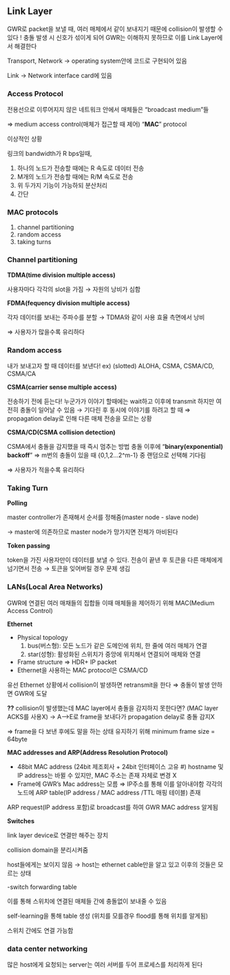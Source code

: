 ## Link Layer

GWR로 packet을 보낼 때, 여러 매체에서 같이 보내지기 때문에 collision이 발생할 수 있다 !
충돌 발생 시 신호가 섞이게 되어 GWR는 이해하지 못하므로 이를 Link Layer에서 해결한다

Transport, Network → operating system안에 코드로 구현되어 있음

Link → Network interface card에 있음

### Access Protocol

전용선으로 이루어지지 않은 네트워크 안에서 매체들은 “broadcast medium”들

⇒ medium access control(매체가 접근할 때 제어) “**MAC**” protocol

이상적인 상황

링크의 bandwidth가 R bps일때,

1. 하나의 노드가 전송할 때에는 R 속도로 데이터 전송
2. M개의 노드가 전송할 때에는 R/M 속도로 전송
3. 위 두가지 기능이 가능하되 분산처리
4. 간단

### MAC protocols

1. channel partitioning
2. random access
3. taking turns

### Channel partitioning

**TDMA(time division multiple access)**

사용자마다 각각의 slot을 가짐 → 자원의 낭비가 심함

**FDMA(fequency division multiple access)**

각자 데이터를 보내는 주파수를 분할 → TDMA와 같이 사용 효율 측면에서 낭비

⇒ 사용자가 많을수록 유리하다

### Random access

내가 보내고자 할 때 데이터를 보낸다!
ex) (slotted) ALOHA, CSMA, CSMA/CD, CSMA/CA

**CSMA(carrier sense multiple access)**

전송하기 전에 듣는다! 누군가가 이야기 할때에는 wait하고 이후에 transmit
하지만 여전히 충돌이 일어날 수 있음 → 기다린 후 동시에 이야기를 하려고 할 때
⇒ propagation delay로 인해 다른 매체 전송을 모르는 상황

**CSMA/CD(CSMA collision detection)**

CSMA에서 충돌을 감지했을 때 즉시 멈추는 방법
충돌 이후에 “**binary(exponential) backoff**” ⇒ m번의 충돌이 있을 때 {0,1,2…2^m-1} 중 랜덤으로 선택해 기다림

⇒ 사용자가 적을수록 유리하다

### Taking Turn

**Polling**

master controller가 존재해서 순서를 정해줌(master node - slave node)

→ master에 의존하므로 master node가 망가지면 전체가 마비된다

**Token passing**

token을 가진 사용자만이 데이터를 보낼 수 있다.
전송이 끝낸 후 토큰을 다른 매체에게 넘기면서 전송
→ 토큰을 잊어버릴 경우 문제 생김

### LANs(Local Area Networks)

GWR에 연결된 여러 매채들의 집합들 이때 매체들을 제어하기 위해 MAC(Medium Access Control)

**Ethernet**

- Physical topology
    1. bus(버스형): 모든 노드가 같은 도메인에 위치, 한 줄에 여러 매체가 연결
    2. star(성형): 활성화된 스위치가 중앙에 위치해서 연결되어 매체와 연결
- Frame structure ⇒ HDR+ IP packet
- Ethernet을 사용하는 MAC protocol은 CSMA/CD

유선 Ethernet 상황에서 collision이 발생하면 retransmit을 한다 ⇒ 충돌이 발생 안하면 GWR에 도달

**??** collision이 발생했는데 MAC layer에서 충돌을 감지하지 못한다면? (MAC layer ACKS를 사용X)
→ A——>E로 frame을 보내다가 propagation delay로 충돌 감지X

⇒ frame을 다 보낸 후에도 말을 하는 상태 유지하기 위해 minimum frame size = 64byte

**MAC addresses and ARP(Address Resolution Protocol)**

- 48bit MAC address (24bit 제조회사 + 24bit 인터페이스 고유 #)
hostname 및 IP address는 바뀔 수 있지만, MAC 주소는 존재 자체로 변경 X
- Frame에 GWR’s Mac address는 모름 ⇒ IP주소를 통해 이를 알아내야함
각각의 노드에 ARP table(IP address / MAC address /TTL 매핑 테이블) 존재

ARP request(IP address 포함)로 broadcast를 하여 GWR MAC address 알게됨

**Switches**

link layer device로 연결만 해주는 장치

collision domain을 분리시켜줌

host들에게는 보이지 않음 → host는 ethernet cable만을 알고 있고 이후의 것들은 모르는 상태

-switch forwarding table

이를 통해 스위치에 연결된 매체들 간에 충돌없이 보내줄 수 있음

self-learning을 통해 table 생성 (위치를 모를경우 flood를 통해 위치를 알게됨)

스위치 간에도 연결 가능함

### data center networking

많은 host에게 요청되는 server는 여러 서버를 두어 프로세스를 처리하게 된다

